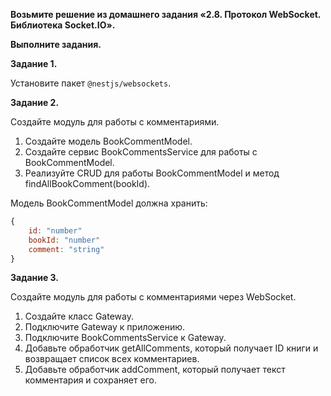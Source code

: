 **Возьмите решение из домашнего задания «2.8. Протокол WebSocket. Библиотека Socket.IO».**

**Выполните задания.**

**Задание 1.**

Установите пакет ```@nestjs/websockets```.

**Задание 2.**

Создайте модуль для работы с комментариями.

1. Создайте модель BookCommentModel.
2. Создайте сервис BookCommentsService для работы с BookCommentModel.
3. Реализуйте CRUD для работы BookCommentModel и метод findAllBookComment(bookId).

Модель BookCommentModel должна хранить:

```javascript
{
    id: "number"
    bookId: "number"
    comment: "string"  
}
```

**Задание 3.**

Создайте модуль для работы с комментариями через WebSocket.

1. Создайте класс Gateway.
2. Подключите Gateway к приложению.
3. Подключите BookCommentsService к Gateway.
4. Добавьте обработчик getAllComments, который получает ID книги и возвращает список всех комментариев.
5. Добавьте обработчик addComment, который получает текст комментария и сохраняет его.